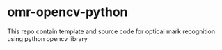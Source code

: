 # omr-opencv-python
This repo contain template and source code for optical mark recognition using python opencv library
